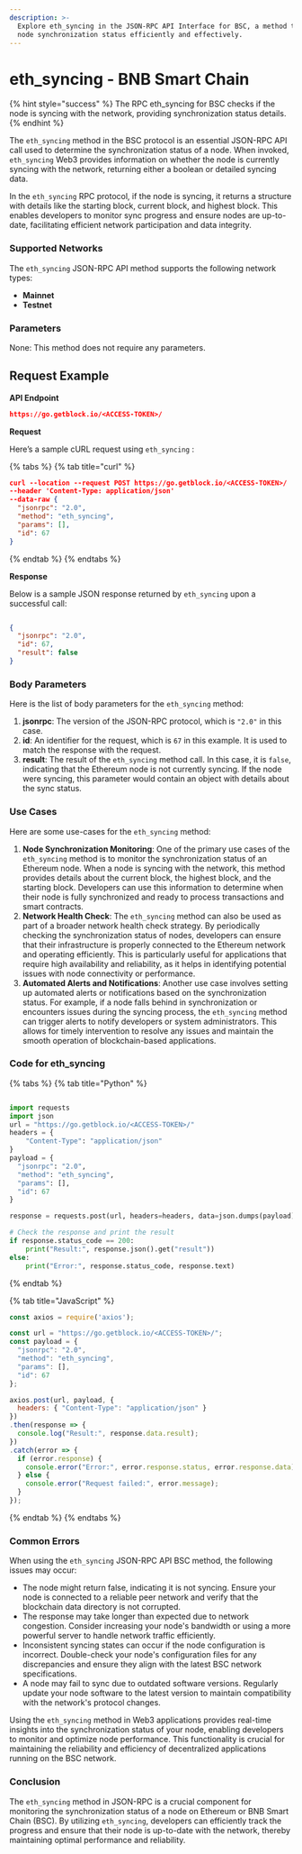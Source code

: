 ```yaml
---
description: >-
  Explore eth_syncing in the JSON-RPC API Interface for BSC, a method to check
  node synchronization status efficiently and effectively.
---
```


# eth\_syncing - BNB Smart Chain

{% hint style="success" %}
The RPC eth\_syncing for BSC checks if the node is syncing with the network, providing synchronization status details.
{% endhint %}

The `eth_syncing` method in the BSC protocol is an essential JSON-RPC API call used to determine the synchronization status of a node. When invoked, `eth_syncing` Web3 provides information on whether the node is currently syncing with the network, returning either a boolean or detailed syncing data.

In the `eth_syncing` RPC protocol, if the node is syncing, it returns a structure with details like the starting block, current block, and highest block. This enables developers to monitor sync progress and ensure nodes are up-to-date, facilitating efficient network participation and data integrity.

### Supported Networks

The `eth_syncing` JSON-RPC API method supports the following network types:

* **Mainnet**
* **Testnet**

### Parameters

None: This method does not require any parameters.

## Request Example

**API Endpoint**

```json
https://go.getblock.io/<ACCESS-TOKEN>/
```

**Request**

Here’s a sample cURL request using `eth_syncing` :

{% tabs %}
{% tab title="curl" %}
```json
curl --location --request POST https://go.getblock.io/<ACCESS-TOKEN>/
--header 'Content-Type: application/json' 
--data-raw {
  "jsonrpc": "2.0",
  "method": "eth_syncing",
  "params": [],
  "id": 67
}
```
{% endtab %}
{% endtabs %}

**Response**

Below is a sample JSON response returned by `eth_syncing` upon a successful call:

```json

{
  "jsonrpc": "2.0",
  "id": 67,
  "result": false
}

```

### Body Parameters

Here is the list of body parameters for the `eth_syncing` method:

1. **jsonrpc**: The version of the JSON-RPC protocol, which is `"2.0"` in this case.
2. **id**: An identifier for the request, which is `67` in this example. It is used to match the response with the request.
3. **result**: The result of the `eth_syncing` method call. In this case, it is `false`, indicating that the Ethereum node is not currently syncing. If the node were syncing, this parameter would contain an object with details about the sync status.

### Use Cases

Here are some use-cases for the `eth_syncing` method:

1. **Node Synchronization Monitoring**: One of the primary use cases of the `eth_syncing` method is to monitor the synchronization status of an Ethereum node. When a node is syncing with the network, this method provides details about the current block, the highest block, and the starting block. Developers can use this information to determine when their node is fully synchronized and ready to process transactions and smart contracts.
2. **Network Health Check**: The `eth_syncing` method can also be used as part of a broader network health check strategy. By periodically checking the synchronization status of nodes, developers can ensure that their infrastructure is properly connected to the Ethereum network and operating efficiently. This is particularly useful for applications that require high availability and reliability, as it helps in identifying potential issues with node connectivity or performance.
3. **Automated Alerts and Notifications**: Another use case involves setting up automated alerts or notifications based on the synchronization status. For example, if a node falls behind in synchronization or encounters issues during the syncing process, the `eth_syncing` method can trigger alerts to notify developers or system administrators. This allows for timely intervention to resolve any issues and maintain the smooth operation of blockchain-based applications.

### Code for eth\_syncing

{% tabs %}
{% tab title="Python" %}
```python

import requests
import json
url = "https://go.getblock.io/<ACCESS-TOKEN>/"
headers = {
    "Content-Type": "application/json"
}
payload = {
  "jsonrpc": "2.0",
  "method": "eth_syncing",
  "params": [],
  "id": 67
}

response = requests.post(url, headers=headers, data=json.dumps(payload))

# Check the response and print the result
if response.status_code == 200:
    print("Result:", response.json().get("result"))
else:
    print("Error:", response.status_code, response.text)

```
{% endtab %}

{% tab title="JavaScript" %}
```javascript
const axios = require('axios');

const url = "https://go.getblock.io/<ACCESS-TOKEN>/";
const payload = {
  "jsonrpc": "2.0",
  "method": "eth_syncing",
  "params": [],
  "id": 67
};

axios.post(url, payload, {
  headers: { "Content-Type": "application/json" }
})
.then(response => {
  console.log("Result:", response.data.result);
})
.catch(error => {
  if (error.response) {
    console.error("Error:", error.response.status, error.response.data);
  } else {
    console.error("Request failed:", error.message);
  }
});
```
{% endtab %}
{% endtabs %}

### Common Errors

When using the `eth_syncing` JSON-RPC API BSC method, the following issues may occur:

* The node might return false, indicating it is not syncing. Ensure your node is connected to a reliable peer network and verify that the blockchain data directory is not corrupted.
* The response may take longer than expected due to network congestion. Consider increasing your node's bandwidth or using a more powerful server to handle network traffic efficiently.
* Inconsistent syncing states can occur if the node configuration is incorrect. Double-check your node's configuration files for any discrepancies and ensure they align with the latest BSC network specifications.
* A node may fail to sync due to outdated software versions. Regularly update your node software to the latest version to maintain compatibility with the network's protocol changes.

Using the `eth_syncing` method in Web3 applications provides real-time insights into the synchronization status of your node, enabling developers to monitor and optimize node performance. This functionality is crucial for maintaining the reliability and efficiency of decentralized applications running on the BSC network.

### Conclusion

The `eth_syncing` method in JSON-RPC is a crucial component for monitoring the synchronization status of a node on Ethereum or BNB Smart Chain (BSC). By utilizing `eth_syncing`, developers can efficiently track the progress and ensure that their node is up-to-date with the network, thereby maintaining optimal performance and reliability.

